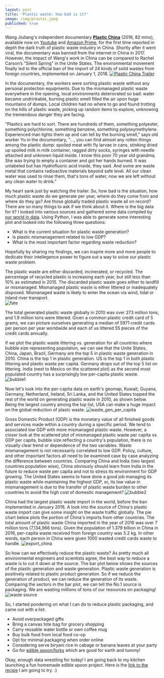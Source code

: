 ```yaml
---
layout: post
title: 'Plastic waste: how bad is it?'
image: /img/plastic.jpeg
published: true
---
```

Wang Jiuliang's independent documentary [**Plastic China**](https://www.youtube.com/watch?v=OJrVYB15aFA) 
(2016, 82 mins), available now on [Youtube](http://www.youtube.com) and [Amazon Prime](https://www.amazon.com/Prime-Video/), for the first time reported in depth the dark truth of plastic waste industry in China. Shortly after it went viral, the documentary was banned from the internet in China in 2017. However, the impact of Wang's work in China can be compared to Rachel Carson’s "Silent Spring" in the Unite States. The environmental movement finally led to the official ban of the import of 24 kinds of solid wastes from foreign countries, implemented on January 1, 2018. 
[![Plastic China Trailer](https://img.youtube.com/vi/OJrVYB15aFA/0.jpg)](https://www.youtube.com/watch?v=OJrVYB15aFA) 

In the documentary, the workers were sorting plastic waste without any personal protection equipments. Due to the mismanaged plastic waste everywhere in the opening, local environments deteriorated so bad: water became undrinkable, burning plastic smell filled the air upon huge mountains of dumps. Local children had no where to go and found trotting on the hills of plastic waste, picking up random items to explore, unknowing the tremendous danger they are facing. 

"Plastics are hard to sort. There are hundreds of them, something polyester, something polychlorine, something benzene, something polyoxymethylene. Experienced man lights them up and can tell by the burning smell," says old worker Yu in the documentary, "..., you can find almost any rotten things among the plastic dump: spoiled meat with fly larvae in cans, stinking dried up spoiled milk in milk container, ragged dirty socks, syringes with needle attached and unknown liquid inside. I know this poor 70 year old grandma, She was trying to empty a container and got her hands burned. It was unlabeled but has Hydrofluoric acid inside, they said. And some are waste metal that contains radioactive materials beyond safe level. All our clean water was used to rinse them, that's tons of water, now we are left without any clean water to drink." 

My heart sank just by watching the trailer. So, how bad is the situation, how much plastic waste do we generate per year, where do they come from and where do they go? Are those globally traded plastic waste all on record? There are so many things to ask if we think about it. Where is the big data for it? I looked into various sources and gathered some data compiled by [our world in data](https://ourworldindata.org/). Using Python, I was able to generate some interesting plot and looked into the following three questions:

- What is the current situation for plastic waste generation?
- Is plastic mismanagement related to low GDP?
- What is the most important factor regarding waste reduction?

Hopefully by sharing my findings, we can inspire more and more people to dedicate their intellegence power to figure out a way to solve our plastic waste problem. 

The plastic waste are either discarded, incinerated, or recycled. The percentage of recycled plastic is increasing each year, but still less than 10% as estimated in 2015. The discarded plastic waste goes either to landfill or mismanaged. Mismanaged plastic waste is either littered or inadequately disposed. Mismanaged waste is likely to enter the ocean via wind, tidal or inland river transport.  
![fate](https://github.com/qianjing2020/qianjing2020.github.io/raw/master/plots/plastic_waste/plot_bar_plastic_fate.png)

The total generated plastic waste globally in 2010 was over 273 million tons, and 1.9 million tons were littered. Given a common plastic credit card of 5 grams, we can picture ourselves generating a median of 5971 credit cards per person per year worldwide and each of us littered 55 pieces of the credit cards annually.   

If we plot the plastic waste littering vs. generation for all countries where bubble size representing population, we can see that the Unite States, China, Japan, Brazil, Germany are the top 5 in plastic waste generation in 2010. China is the top 1 in plastic generation. US is the top 1 in both plastic littering and plastic waste per capita. Germany drops out of the top 5 list on littering. India (next to Mexico on the scattered plot) as the second most populated country has a surprisingly low per-capita plastic waste. 
![bubble1](https://github.com/qianjing2020/qianjing2020.github.io/raw/master/plots/plastic_waste/plot_bubble_generation_litter_popu.png)

Now let's look into the per-capita data on earth's geomap, Kuwait, Guyana, Germany, Netherland, Ireland, Sri Lanka, and the United States topped the rest of the world on generating plastic waste in 2010, as shown below. Being the largest country among the top list, USA can make a huge impact on the global reduction of plastc waste.
![waste_gen_per_capita](https://github.com/qianjing2020/qianjing2020.github.io/raw/master/plots/plastic_waste/plot_choropleth_waste_generation_per_capita.png)

Gross Domestic Product (GDP) is the monetary value of all finished goods and services made within a country during a specific period. We tend to associated low GDP with more mismanaged plastic waste. However, a closer look at the scattered plot of mismanaged plastic waste per capita vs. GDP per capita, bubble size reflecting a country's population, there is no visually clear trend or  dependence of the two variables. Waste mismanagement is not necessarily correlated to low GDP. Policy, culture, and other important factors all need to be examined case by case analyzing the difference between countries. Comparing China and India (two largest countries population wise), China obviously should learn from India in the future to reduce waste per capita and not to stress its environment for GDP growing. The United States seems to have done a good job managing its plastic waste while maintaining the highest GDP, or, its low value in mismanagement is due to the transfer of plastic waste burden to other countries to avoid the high cost of domestic management?
![bubble2](https://github.com/qianjing2020/qianjing2020.github.io/raw/master/plots/plastic_waste/plot_bubble_waste_GDP.png)

China had the largest plastic waste import in the world, before the ban implemented in January 2018. A look into the source of China's plastic waste import can give some insight on the waste traffic globally. The pie chart below plots the portion of China's imports from other countries. The total amount of plastic waste China imported in the year of 2016 was over 7 million tons (7,134,966 tons). Given the population of 1.379 billion in China in 2016, per-capita waste received from foreign country was 5.2 kg. In other words, each person in China were given 1000 wasted credit cards waste to handle. 
![export_china](https://github.com/qianjing2020/qianjing2020.github.io/raw/master/plots/plastic_waste/plot_pie_export_China.png)

So how can we effectively reduce the plastic waste? As pretty much all environmental engineers and scientists agree, the best way to reduce a waste is to cut it down at the source. The bar plot below shows the sources of the plastic generation and waste generation. Plastic waste generation is positively related to plastic product generation. So if we reduce the generation of product, we can reduce the generation of its waste. Comparing the sectors in the bar plot, we can tell the No.1 source is packaging. We are wasting millions of tons of our resources on packaging! 
![waste source](https://github.com/qianjing2020/qianjing2020.github.io/raw/master/plots/plastic_waste/plot_bar_production_generation.png)

So, I started pondering on what I can do to reduce plastic packaging, and came out with a list:

- Avoid overpackaged gifts
- Bring a canvas tote bag for grocery shopping
- Carry reusable water bottle or own coffee mug 
- Buy bulk food from local food co-op 
- Opt for minimal packaging when order online 
- Considering serve biryani rice in cabage or banana leaves at your party
- Go for [edible spoon/forks](https://www.youtube.com/watch?v=r4Cc5zmy0eY) which are good for earth and tummy! 

Okay, enough data wrestling for today! I am going back to my kitchen launching a fun homemade edible spoon project. Here is the [link to the recipe](https://www.youtube.com/watch?v=-fr-cBA5P1I) I am going to try. :) 
